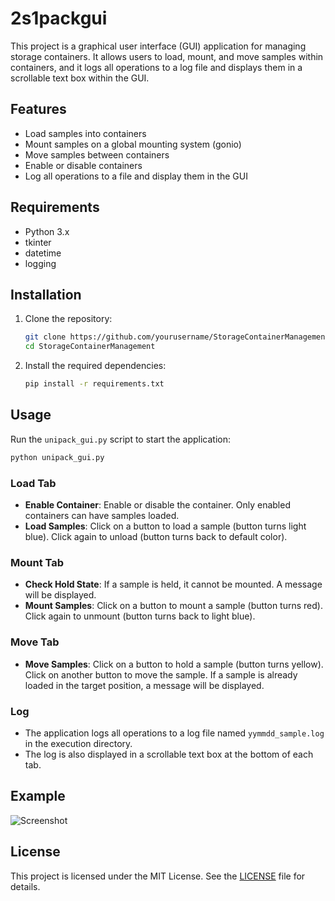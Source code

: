 # 2s1packgui

This project is a graphical user interface (GUI) application for managing storage containers. It allows users to load, mount, and move samples within containers, and it logs all operations to a log file and displays them in a scrollable text box within the GUI.

## Features

- Load samples into containers
- Mount samples on a global mounting system (gonio)
- Move samples between containers
- Enable or disable containers
- Log all operations to a file and display them in the GUI

## Requirements

- Python 3.x
- tkinter
- datetime
- logging

## Installation

1. Clone the repository:
    ```bash
    git clone https://github.com/yourusername/StorageContainerManagement.git
    cd StorageContainerManagement
    ```

2. Install the required dependencies:
    ```bash
    pip install -r requirements.txt
    ```

## Usage

Run the `unipack_gui.py` script to start the application:
```bash
python unipack_gui.py
```

### Load Tab

- **Enable Container**: Enable or disable the container. Only enabled containers can have samples loaded.
- **Load Samples**: Click on a button to load a sample (button turns light blue). Click again to unload (button turns back to default color).

### Mount Tab

- **Check Hold State**: If a sample is held, it cannot be mounted. A message will be displayed.
- **Mount Samples**: Click on a button to mount a sample (button turns red). Click again to unmount (button turns back to light blue).

### Move Tab

- **Move Samples**: Click on a button to hold a sample (button turns yellow). Click on another button to move the sample. If a sample is already loaded in the target position, a message will be displayed.

### Log

- The application logs all operations to a log file named `yymmdd_sample.log` in the execution directory.
- The log is also displayed in a scrollable text box at the bottom of each tab.

## Example

![Screenshot](screenshot.png)

## License

This project is licensed under the MIT License. See the [LICENSE](LICENSE) file for details.

